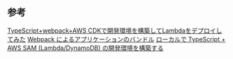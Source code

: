 ## 参考

[TypeScript+webpack+AWS CDKで開発環境を構築してLambdaをデプロイしてみた](https://dev.classmethod.jp/articles/deploying-lambda-with-webpack-typescript-cdk/)
[Webpack によるアプリケーションのバンドル](https://docs.aws.amazon.com/ja_jp/sdk-for-javascript/v2/developer-guide/webpack.html)
[ローカルで TypeScript + AWS SAM (Lambda/DynamoDB) の開発環境を構築する](https://qiita.com/navitime_tech/items/70432345d930c2bc1a14)